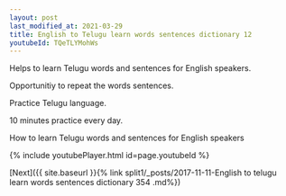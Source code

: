 ```yaml
---
layout: post
last_modified_at: 2021-03-29
title: English to Telugu learn words sentences dictionary 12 
youtubeId: TQeTLYMohWs
---
```

 
 
Helps to learn Telugu words and sentences for English speakers.

Opportunitiy to repeat the words sentences. 

Practice Telugu language. 
 
10 minutes practice every day. 
 
How to learn Telugu words and sentences for English speakers 
 
{% include youtubePlayer.html id=page.youtubeId %}
 
 
[Next]({{ site.baseurl }}{% link  split1/_posts/2017-11-11-English to telugu learn words sentences dictionary 354 .md%})
 
